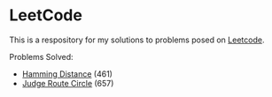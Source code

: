 # LeetCode

This is a respository for my solutions to problems posed on [Leetcode](https://leetcode.com/).

Problems Solved:
* [Hamming Distance](https://leetcode.com/problems/hamming-distance/description/) (461)
* [Judge Route Circle](https://leetcode.com/problems/judge-route-circle/description/) (657)
